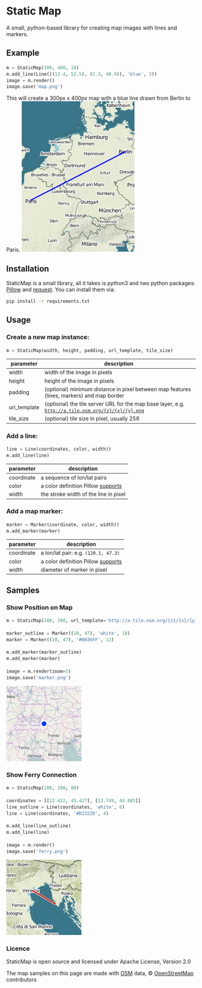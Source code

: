 # Static Map

A small, python-based library for creating map images with lines and markers.

## Example
```python
m = StaticMap(300, 400, 10)
m.add_line(Line(((13.4, 52.5), (2.3, 48.9)), 'blue', 3))
image = m.render()
image.save('map.png')
```
This will create a 300px x 400px map with a blue line drawn from Berlin to Paris.
![Map with Line from Berlin to Paris](/samples/berlin_paris.png?raw=true)


## Installation
StaticMap is a small library, all it takes is python3 and two python packages: [Pillow](https://python-pillow.github.io/) and [request](http://www.python-requests.org/). You can install them via:

```bash
pip install -r requirements.txt
```

## Usage
### Create a new map instance:

```python
m = StaticMap(width, height, padding, url_template, tile_size)
```

parameter     | description
------------- | -------------
width         | width of the image in pixels
height        | height of the image in pixels
padding       | (optional) minimum distance in pixel between map features (lines, markers) and map border
url_template  | (optional) the tile server URL for the map base layer, e.g. <code>http://a.tile.osm.org/{z}/{x}/{y}.png</code>
tile_size     | (optional) tile size in pixel, usually 256

### Add a line:

```python
line = Line(coordinates, color, width))
m.add_line(line)
```

parameter     | description
------------- | -------------
coordinate    | a sequence of lon/lat pairs
color         | a color definition Pillow <a href="http://pillow.readthedocs.org/en/latest/reference/ImageColor.html#color-names">supports</a>
width         | the stroke width of the line in pixel

### Add a map marker:

```python
marker = Marker(coordinate, color, width))
m.add_marker(marker)
```

parameter     | description
------------- | -------------
coordinate    | a lon/lat pair: e.g. `(120.1, 47.3)`
color         | a color definition Pillow <a href="http://pillow.readthedocs.org/en/latest/reference/ImageColor.html#color-names">supports</a>
width         | diameter of marker in pixel


## Samples
### Show Position on Map
```python
m = StaticMap(200, 200, url_template='http://a.tile.osm.org/{z}/{x}/{y}.png')

marker_outline = Marker((10, 47), 'white', 18)
marker = Marker((10, 47), '#0036FF', 12)

m.add_marker(marker_outline)
m.add_marker(marker)

image = m.render(zoom=5)
image.save('marker.png')
```

![Position Marker on a Map](/samples/marker.png?raw=true)

### Show Ferry Connection
```python
m = StaticMap(200, 200, 80)

coordinates = [[12.422, 45.427], [13.749, 44.885]]
line_outline = Line(coordinates, 'white', 6)
line = Line(coordinates, '#D2322D', 4)

m.add_line(line_outline)
m.add_line(line)

image = m.render()
image.save('ferry.png')
```

![Ferry Connection Shown on a Map](/samples/ferry.png?raw=true)

### Licence
StaticMap is open source and licensed under Apache License, Version 2.0

The map samples on this page are made with [OSM](http://www.osm.org) data, © [OpenStreetMap](http://www.openstreetmap.org/copyright) contributors
